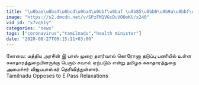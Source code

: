 ```yaml
---
title: "\u0bae\u0ba4\u0bcd\u0ba4\u0bbf\u0baf \u0b85\u0bb0\u0b9a\u0bbf\u0ba9\u0bcd \u0b87 \u0baa\u0bbe\u0bb8\u0bcd \u0bae\u0bc1\u0bb1\u0bc8 \u0ba4\u0bb3\u0bb0\u0bcd\u0bb5\u0bc1\u0b95\u0bcd\u0b95\u0bc1 \u0ba4\u0bae\u0bbf\u0bb4\u0b95\u0bae\u0bcd \u0b8e\u0ba4\u0bbf\u0bb0\u0bcd\u0baa\u0bcd\u0baa\u0bc1 - \u0b9a\u0bc1\u0b95\u0bbe\u0ba4\u0bbe\u0bb0\u0ba4\u0bcd\u0ba4\u0bc1\u0bb1\u0bc8\u0b95\u0bcd\u0b95\u0bc1 \u0baa\u0bc6\u0bb0\u0bc1\u0bae\u0bcd \u0b9a\u0bb5\u0bbe\u0bb2\u0bcd: \u0b85\u0bae\u0bc8\u0b9a\u0bcd\u0b9a\u0bb0\u0bcd \u0bb5\u0bbf\u0b9c\u0baf\u0baa\u0bbe\u0bb8\u0bcd\u0b95\u0bb0\u0bcd"
image: "https://s2.dmcdn.net/v/SPzFM1VGcDuVOOoKU/x240"
vid_id: "x7vqh1y"
categories: "news"
tags: ["coronavirus","tamilnadu","health minister"]
date: "2020-08-27T00:15:11+03:00"
---
```

கோவை: மத்திய அரசின் இ பாஸ் முறை தளர்வால் கொரோனா தடுப்பு பணியில் உள்ள சுகாதாரத்துறையினருக்கு பெரும் சவால் ஏற்படும் என்று தமிழக சுகாதாரத்துறை அமைச்சர் விஜயபாஸ்கர் தெரிவித்துள்ளார்.  <br>Tamilnadu Opposes to E Pass Relaxations  <br>
